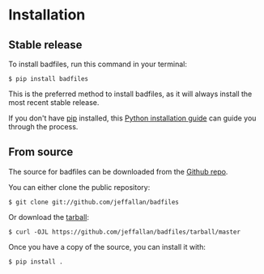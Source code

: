 # Installation

## Stable release

To install badfiles, run this command in your
terminal:

``` console
$ pip install badfiles
```

This is the preferred method to install badfiles, as it will always install the most recent stable release.

If you don't have [pip][] installed, this [Python installation guide][]
can guide you through the process.

## From source

The source for badfiles can be downloaded from
the [Github repo][].

You can either clone the public repository:

``` console
$ git clone git://github.com/jeffallan/badfiles
```

Or download the [tarball][]:

``` console
$ curl -OJL https://github.com/jeffallan/badfiles/tarball/master
```

Once you have a copy of the source, you can install it with:

``` console
$ pip install .
```

  [pip]: https://pip.pypa.io
  [Python installation guide]: http://docs.python-guide.org/en/latest/starting/installation/
  [Github repo]: https://github.com/%7B%7B%20cookiecutter.github_username%20%7D%7D/%7B%7B%20cookiecutter.project_slug%20%7D%7D
  [tarball]: https://github.com/%7B%7B%20cookiecutter.github_username%20%7D%7D/%7B%7B%20cookiecutter.project_slug%20%7D%7D/tarball/master
